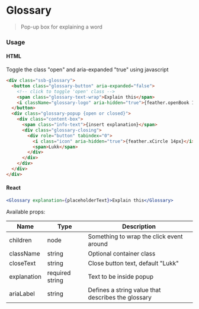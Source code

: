 # Glossary

> Pop-up box for explaining a word

### Usage

#### HTML

Toggle the class "open" and aria-expanded "true" using javascript

```html
<div class="ssb-glossary">
  <button class="glossary-button" aria-expanded="false">
    <!-- click to toggle 'open' class -->
    <span class="glossary-text-wrap">Explain this</span>
    <i className="glossary-logo" aria-hidden="true">{feather.openBook 12px}</i>
  </button>
  <div class="glossary-popup {open or closed}">
    <div class="content-box">
      <span class="info-text">{insert explanation}</span>
      <div class="glossary-closing">
        <div role="button" tabindex="0">
          <i class="icon" aria-hidden="true">{feather.xCircle 14px}</i>
          <span>Lukk</span>
        </div>
      </div>
    </div>
  </div>
</div>
```

#### React

```jsx harmony
<Glossary explanation={placeholderText}>Explain this</Glossary>
```

Available props:

| Name        | Type            | Description                              |
| ----------- | --------------- | ---------------------------------------- |
| children    | node            | Something to wrap the click event around |
| className   | string          | Optional container class                 |
| closeText   | string          | Close button text, default "Lukk"        |
| explanation | required string | Text to be inside popup                  |
| ariaLabel | string | Defines a string value that describes the glossary  |
